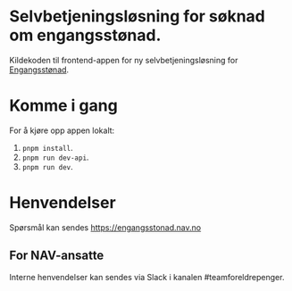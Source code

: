 # Selvbetjeningsløsning for søknad om engangsstønad.

Kildekoden til frontend-appen for ny selvbetjeningsløsning for
[Engangsstønad](https://www.nav.no/no/Person/Familie/Venter+du+barn/engangsst%C3%B8nad-ved-f%C3%B8dsel-og-adopsjon).

# Komme i gang

For å kjøre opp appen lokalt:

1.  `pnpm install`.
2.  `pnpm run dev-api`.
3.  `pnpm run dev`.

# Henvendelser

Spørsmål kan sendes https://engangsstonad.nav.no

## For NAV-ansatte

Interne henvendelser kan sendes via Slack i kanalen #teamforeldrepenger.
